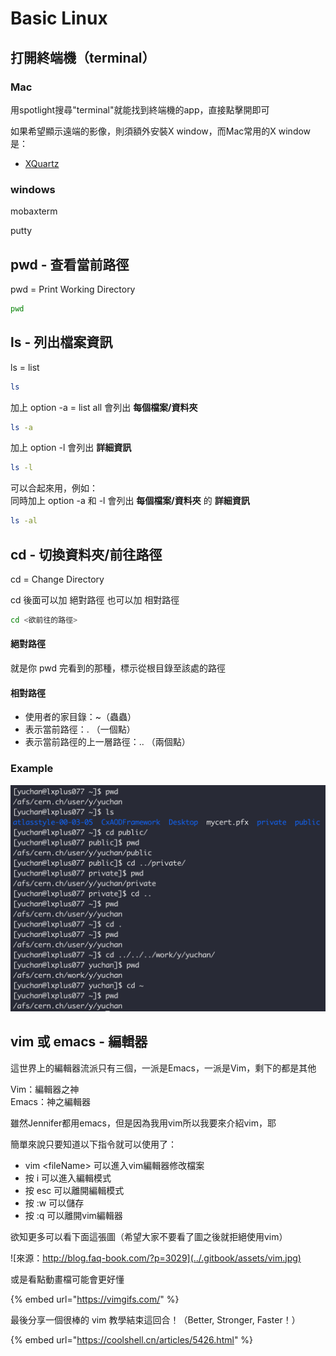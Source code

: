 # Basic Linux

## 打開終端機（terminal）

### Mac

用spotlight搜尋"terminal"就能找到終端機的app，直接點擊開即可

如果希望顯示遠端的影像，則須額外安裝X window，而Mac常用的X window是：

* [XQuartz](https://www.xquartz.org/)

### windows

mobaxterm

putty

## pwd - 查看當前路徑

pwd = Print Working Directory

```bash
pwd
```

## ls - 列出檔案資訊

ls = list

```bash
ls
```

加上 option -a = list all 會列出 **每個檔案/資料夾**

```bash
ls -a
```

加上 option -l 會列出 **詳細資訊**

```bash
ls -l
```

可以合起來用，例如：  
同時加上 option -a 和 -l 會列出 **每個檔案/資料夾** 的 **詳細資訊**

```bash
ls -al
```

## cd - 切換資料夾/前往路徑

cd = Change Directory

cd 後面可以加 絕對路徑 也可以加 相對路徑

```bash
cd <欲前往的路徑>
```

#### 絕對路徑

就是你 pwd 完看到的那種，標示從根目錄至該處的路徑

#### 相對路徑

* 使用者的家目錄：~（蟲蟲）
* 表示當前路徑：. （一個點）
* 表示當前路徑的上一層路徑：.. （兩個點）

### Example

![](../.gitbook/assets/screen-shot-20190116-xia-wu-4.46.00.png)

## vim 或 emacs - 編輯器

這世界上的編輯器流派只有三個，一派是Emacs，一派是Vim，剩下的都是其他

Vim：編輯器之神  
Emacs：神之編輯器

雖然Jennifer都用emacs，但是因為我用vim所以我要來介紹vim，耶

簡單來說只要知道以下指令就可以使用了：

* vim &lt;fileName&gt; 可以進入vim編輯器修改檔案
* 按 i 可以進入編輯模式
* 按 esc 可以離開編輯模式
* 按 :w 可以儲存
* 按 :q 可以離開vim編輯器



欲知更多可以看下面這張圖（希望大家不要看了圖之後就拒絕使用vim）

![&#x4F86;&#x6E90;&#xFF1A;http://blog.faq-book.com/?p=3029](../.gitbook/assets/vim.jpg)

或是看點動畫檔可能會更好懂

{% embed url="https://vimgifs.com/" %}

最後分享一個很棒的 vim 教學結束這回合！（Better, Stronger, Faster！）

{% embed url="https://coolshell.cn/articles/5426.html" %}









